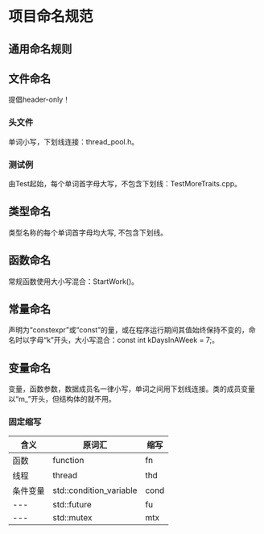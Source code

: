# 项目命名规范

## 通用命名规则

## 文件命名

提倡header-only！

### 头文件

单词小写，下划线连接：thread_pool.h。

### 测试例

由Test起始，每个单词首字母大写，不包含下划线：TestMoreTraits.cpp。

## 类型命名

类型名称的每个单词首字母均大写, 不包含下划线。

## 函数命名

常规函数使用大小写混合：StartWork()。

## 常量命名

声明为“constexpr”或“const”的量，或在程序运行期间其值始终保持不变的，命名时以字母“k”开头，大小写混合：const int kDaysInAWeek = 7;。

## 变量命名

变量，函数参数，数据成员名一律小写，单词之间用下划线连接。类的成员变量以“m_”开头，但结构体的就不用。

### 固定缩写

含义 | 原词汇 | 缩写 | 
--- | --- | --- | 
函数 | function | fn |
线程 | thread | thd | 
条件变量 | std::condition_variable | cond |
--- | std::future | fu |
--- | std::mutex | mtx |